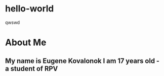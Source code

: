 # hello-world
qwswd
<h1>About Me</h1>
<h2>My name is Eugene Kovalonok I am 17 years old - a student of RPV</h2>
